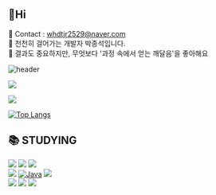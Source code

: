 
<h2> 🍊Hi </h2>

<span> 💌 Contact : whdtjr2529@naver.com </span> <br>
<span> 🔎 천천히 걸어가는 개발자 박종석입니다. </span> <br>
<span> 🥕 결과도 중요하지만, 무엇보다 '과정 속에서 얻는 깨달음'을 좋아해요 </span>

![header](https://capsule-render.vercel.app/api?type=waving&color=auto&height=300&section=header&text=Hi%20I'm%20JS_PARK&fontSize=90)
<div>
<a href="https://hits.seeyoufarm.com“><img src=”https://hits.seeyoufarm.com/api/count/incr/badge.svg?url=https%3A%2F%2Fgithub.com%2Ffodongfodong&count_bg=%2379C83D&title_bg=%23555555&icon=github.svg&icon_color=%23E7E7E7&title=today+%2F+total&edge_flat=false"/></a>
</div>



<a href="https://hits.seeyoufarm.com"><img src="https://hits.seeyoufarm.com/api/count/incr/badge.svg?url=https%3A%2F%2Fgithub.com%2Ffodongfodong%2Ffodongfodong.git&count_bg=%23DF7474&title_bg=%23E7A0DE&icon=apple.svg&icon_color=%23E7E7E7&title=today%2Ftotal&edge_flat=false"/></a>
<p>
<img src="https://github-readme-stats.vercel.app/api?username=fodongfodong&show_icons=true&theme=radical"
</p>

[![Top Langs](https://github-readme-stats.vercel.app/api/top-langs/?username=fodongfodong&layout=compact&theme=radical&langs_count=8)](https://github.com/anuraghazra/github-readme-stats)





## 📚 STUDYING
<div>
  <img src="https://img.shields.io/badge/HTML5-E34F26?style=flat-square&logo=HTML5&logoColor=white">
  <img src="https://img.shields.io/badge/CSS3-1572B6?style=flat-square&logo=CSS3&logoColor=white">
  <img src="https://img.shields.io/badge/JavaScript-F7DF1E?style=flat-square&logo=JavaScript&logoColor=white"><br>
  <img src="https://img.shields.io/badge/Spring Boot-6DB33F?style=flat-square&logo=Spring%20Boot&logoColor=white">
  <a href="https://github.com/search?q=user%3ADenverCoder1+language%3Ajava"><img alt="Java" src="https://custom-icon-badges.demolab.com/badge/Java-007396.svg?logo=java&logoColor=white"></a>
  <img src="https://img.shields.io/badge/MySQL-4479A1?style=flat-square&logo=MySQL&logoColor=white"><br>
  <img src="https://img.shields.io/badge/VS Code-007ACC?style=flat-square&logo=VisualStudioCode&logoColor=white">
  <img src="https://img.shields.io/badge/EclipseIDE-2C2255?style=flat-square&logo=EclipseIDE&logoColor=white">
  <img src="https://img.shields.io/badge/phpMyAdmin-6C78AF?style=flat-square&logo=phpMyAdmin&logoColor=white">
  
  
  
</div>



